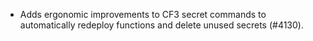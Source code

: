 - Adds ergonomic improvements to CF3 secret commands to automatically redeploy functions and delete unused secrets (#4130). 